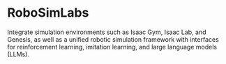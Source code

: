 # RoboSimLabs
Integrate simulation environments such as Isaac Gym, Isaac Lab, and Genesis, as well as a unified robotic simulation framework with interfaces for reinforcement learning, imitation learning, and large language models (LLMs).
